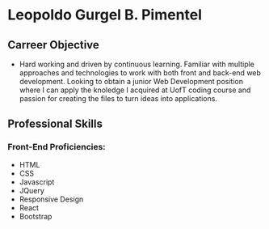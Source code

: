 # Leopoldo Gurgel B. Pimentel

## Carreer Objective
- Hard working and driven by continuous learning. Familiar with multiple approaches and technologies to work with both front and back-end web development. Looking to obtain a junior Web Development position where I can apply the knoledge I acquired at UofT coding course and passion for creating the files to turn ideas into applications.

## Professional Skills
### Front-End Proficiencies:
- HTML
- CSS
- Javascript
- JQuery
- Responsive Design
- React
- Bootstrap